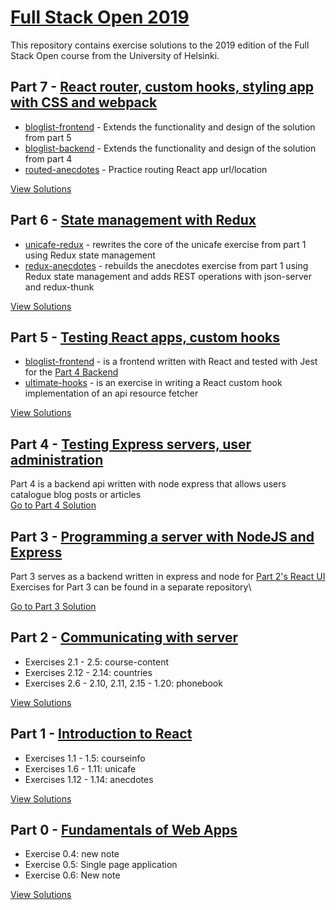 # [Full Stack Open 2019](https://fullstackopen.com/en/)

This repository contains exercise solutions to the 2019 edition of the Full Stack Open course from the University of Helsinki.

## Part 7 - [React router, custom hooks, styling app with CSS and webpack](https://fullstackopen.com/en/part7)

- [bloglist-frontend](https://github.com/jeremy-ebinum/full-stack-open-2019/tree/master/part7/bloglist-frontend) - Extends the functionality and design of the solution from part 5
- [bloglist-backend](https://github.com/jeremy-ebinum/full-stack-open-2019/tree/master/part7/bloglist-backend) - Extends the functionality and design of the solution from part 4
- [routed-anecdotes](https://github.com/jeremy-ebinum/full-stack-open-2019/tree/master/part7/routed-anecdotes) - Practice routing React app url/location

[View Solutions](https://github.com/jeremy-ebinum/full-stack-open-2019/tree/master/part7/)

## Part 6 - [State management with Redux](https://fullstackopen.com/en/part6)

- [unicafe-redux](https://github.com/jeremy-ebinum/full-stack-open-2019/tree/master/part6/unicafe-redux) - rewrites the core of the unicafe exercise from part 1 using Redux state management
- [redux-anecdotes](https://github.com/jeremy-ebinum/full-stack-open-2019/tree/master/part6/redux-anecdotes) - rebuilds the anecdotes exercise from part 1 using Redux state management and adds REST operations with json-server and redux-thunk

[View Solutions](https://github.com/jeremy-ebinum/full-stack-open-2019/tree/master/part6/)

## Part 5 - [Testing React apps, custom hooks](https://fullstackopen.com/en/part5)

- [bloglist-frontend](https://github.com/jeremy-ebinum/full-stack-open-2019/tree/master/part5/bloglist-frontend) - is a frontend written with React and tested with Jest for the [Part 4 Backend](https://github.com/jeremy-ebinum/full-stack-open-2019/tree/master/part4/bloglist-backend)
- [ultimate-hooks](https://github.com/jeremy-ebinum/full-stack-open-2019/tree/master/part5/ultimate-hooks) - is an exercise in writing a React custom hook implementation of an api resource fetcher

[View Solutions](https://github.com/jeremy-ebinum/full-stack-open-2019/tree/master/part5/)

## Part 4 - [Testing Express servers, user administration](https://fullstackopen.com/en/part4)

Part 4 is a backend api written with node express that allows users catalogue blog posts or articles\
[Go to Part 4 Solution](https://github.com/jeremy-ebinum/full-stack-open-2019/tree/master/part4/bloglist-backend)

## Part 3 - [Programming a server with NodeJS and Express](https://fullstackopen.com/en/part3)

Part 3 serves as a backend written in express and node for [Part 2's React UI](https://github.com/jeremy-ebinum/full-stack-open-2019/tree/master/part2)\
Exercises for Part 3 can be found in a separate repository\

[Go to Part 3 Solution](https://github.com/jeremy-ebinum/full-stack-open-2019-part3)

## Part 2 - [Communicating with server](https://fullstackopen.com/en/part2)

- Exercises 2.1 - 2.5: course-content
- Exercises 2.12 - 2.14: countries
- Exercises 2.6 - 2.10, 2.11, 2.15 - 1.20: phonebook

[View Solutions](https://github.com/jeremy-ebinum/full-stack-open-2019/tree/master/part2)

## Part 1 - [Introduction to React](https://fullstackopen.com/en/part1)

- Exercises 1.1 - 1.5: courseinfo
- Exercises 1.6 - 1.11: unicafe
- Exercises 1.12 - 1.14: anecdotes

[View Solutions](https://github.com/jeremy-ebinum/full-stack-open-2019/tree/master/part1)

## Part 0 - [Fundamentals of Web Apps](https://fullstackopen.com/en/part0)

- Exercise 0.4: new note
- Exercise 0.5: Single page application
- Exercise 0.6: New note

[View Solutions](https://github.com/jeremy-ebinum/full-stack-open-2019/tree/master/part0)
